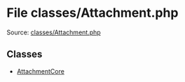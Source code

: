 File classes/Attachment.php
=========

Source: [classes/Attachment.php](https://github.com/PrestaShop/PrestaShop/blob/1.6.0.10/classes/Attachment.php)


Classes
-------

* [AttachmentCore](class.AttachmentCore.md)

